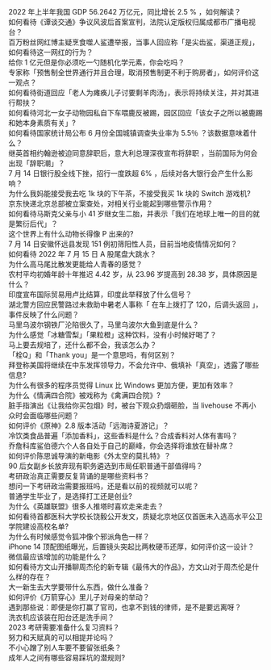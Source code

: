 2022 年上半年我国 GDP 56.2642 万亿元，同比增长 2.5 % ，如何解读？  
如何看待《谭谈交通》争议风波后首案宣判，法院认定版权归属成都市广播电视台？  
百万粉丝网红博主疑烹食噬人鲨遭举报，当事人回应称「是尖齿鲨，渠道正规」，如何看待这一网红的行为？  
给你 1 亿元但是你必须吃一勺随机化学元素，你会吃吗？  
专家称「预售制全世界通行并且合理，取消预售制更不利于购房者」，如何评价这一观点？  
如何看待街道回应「老人为瘫痪儿子讨要剩羊肉汤」，表示将持续关注，并对其进行帮扶？  
如何看待河北一女子动物园私自下车喂鹿反被踢，园区回应「该女子之所以被鹿踢和她本身素质有关」?  
如何看待国家统计局公布 6 月份全国城镇调查失业率为 5.5％ ？该数据意味着什么？  
继英首相约翰逊被迫同意辞职后，意大利总理深夜宣布将辞职 ，当前国际为何会出现「辞职潮」？  
7 月 14 日银行股全线下挫，招行一度跌超 6% ，后续对各大银行会产生什么影响？  
为什么我妈能接受我去吃 1k 块的下午茶，不接受我买 1k 块的 Switch 游戏机?  
京东快递北京总部被立案查处，对相关行业能起到哪些警示作用？  
如何看待马斯克父亲与小 41 岁继女生二胎，并表示「我们在地球上唯一的目的就是繁衍后代」？  
这个世界上有什么动物长得像 P 出来的?  
7 月 14 日安徽怀远县发现 151 例初筛阳性人员，目前当地疫情情况如何？  
如何看待 2022 年 7 月 15 日 A 股尾盘大跳水？  
为什么高马尾比散发更能给人青春的感觉？  
农村平均初婚年龄十年推迟 4.42 岁，从 23.96 岁提高到 28.38 岁，具体原因是什么？  
印度宣布国际贸易用卢比结算，印度此举释放了什么信号？  
湖北警方回应民警路过未救助中暑老人事称「 在车上拨打了 120，后调头返回 」，事件反映了什么问题？  
马里乌波尔钢铁厂沦陷很久了，马里乌波尔大鱼到底是什么？  
为什么感觉「冰糖雪梨」「果粒橙」这种饮料，没有小时候好喝了？  
马上要去规培了，还什么都不会，我该怎么办？  
「栓Q」和「Thank you」是一个意思吗，有何区别？  
拜登称美国将继续在中东发挥领导力，不会允许中、俄填补「真空」，透露了哪些信息?  
为什么有很多的程序员觉得 Linux 比 Windows 更加方便，更加有效率？  
为什么《情满四合院》被戏称为《禽满四合院》?  
脏手指演出《让我给你买包烟》时，被台下观众扔烟砸脸，当 livehouse 不再小众时会面临哪些问题？  
如何评价《原神》2.8 版本活动「远海诗夏游记」？  
冷饮类食品普遍「添加香料」，这些香料是什么？合成香料对人体有害吗？  
乔詹科库鲨伯德六个人各自处于自己的巅峰，你会选择将谁放在替补席？  
如何评价陈思诚导演的新电影《外太空的莫扎特》？  
90 后女副乡长放弃现有职务遴选到市局任职普通干部值得吗？  
考研政治真正需要反复背诵的是哪些资料书？  
想问一下考研政治需要报班吗，还是看以前的视频就可以呢？  
普通学生毕业了，是选择打工还是创业?  
为什么《英雄联盟》很多人推塔时喜欢走来走去？  
如何看待首都医科大学校长饶毅公开发文，质疑北京地区仅首医未入选高水平公卫学院建设高校名单?  
为什么有时候感觉令狐冲像个邪派角色一样？  
iPhone 14 顶配图纸曝光，后置镜头突起比两枚硬币还厚，如何评价这一设计？  
微信最应该增加的功能是什么？  
如何看待方文山开播聊周杰伦的新专辑《最伟大的作品》，方文山对于周杰伦是什么样的存在？  
大一新生去大学要带什么东西，做什么准备？  
如何评价《万箭穿心》里儿子对母亲的举动？  
遇到那些说：即便是你打赢了官司，也拿不到钱的律师，是不是要远离呀？  
洗衣机应该装在阳台还是洗手间？  
2023 考研需要准备什么复习资料？  
努力和天赋真的可以相提并论吗？  
不小心蹭了别人车要不要留张纸条？  
成年人之间有哪些容易踩坑的潜规则?  
